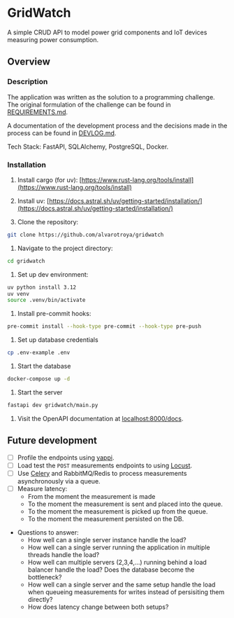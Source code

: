 # GridWatch

A simple CRUD API to model power grid components and IoT devices measuring
power consumption.

## Overview

### Description

The application was written as the solution to a programming challenge. The
original formulation of the challenge can be found in [REQUIREMENTS.md](/REQUIREMENTS.md).

A documentation of the development process and the decisions made in
the process can be found in [DEVLOG.md](/DEVLOG.md).

Tech Stack: FastAPI, SQLAlchemy, PostgreSQL, Docker.

### Installation

1. Install cargo (for uv):
[https://www.rust-lang.org/tools/install](https://www.rust-lang.org/tools/install)

1. Install uv:
[https://docs.astral.sh/uv/getting-started/installation/](https://docs.astral.sh/uv/getting-started/installation/)

1. Clone the repository:

```bash
git clone https://github.com/alvarotroya/gridwatch
```

1. Navigate to the project directory:

```bash
cd gridwatch
```

1. Set up dev environment:

```bash
uv python install 3.12
uv venv
source .venv/bin/activate
```

1. Install pre-commit hooks:

```bash
pre-commit install --hook-type pre-commit --hook-type pre-push
```

1. Set up database credentials

```bash
cp .env-example .env
```

1. Start the database

```bash
docker-compose up -d
```

1. Start the server

```bash
fastapi dev gridwatch/main.py
```

1. Visit the OpenAPI documentation at [localhost:8000/docs](localhost:8000/docs).

## Future development

- [ ] Profile the endpoints using [yappi](https://github.com/sumerc/yappi).
- [ ] Load test the `POST` measurements endpoints to using [Locust](https://locust.io/).
- [ ] Use [Celery](https://github.com/celery/celery) and RabbitMQ/Redis to
process measurements asynchronously via a queue.
- [ ] Measure latency:
  - From the moment the measurement is made
  - To the moment the measurement is sent and placed into the queue.
  - To the moment the measurement is picked up from the queue.
  - To the moment the measurement persisted on the DB.

- Questions to answer:
  - How well can a single server instance handle the load?
  - How well can a single server running the application in multiple threads
  handle the load?
  - How well can multiple servers (2,3,4,...) running behind a load balancer
  handle the load? Does the database become the bottleneck?
  - How well can a single server and the same setup handle the load when
  queueing measurements for writes instead of persisiting them directly?
  - How does latency change between both setups?

